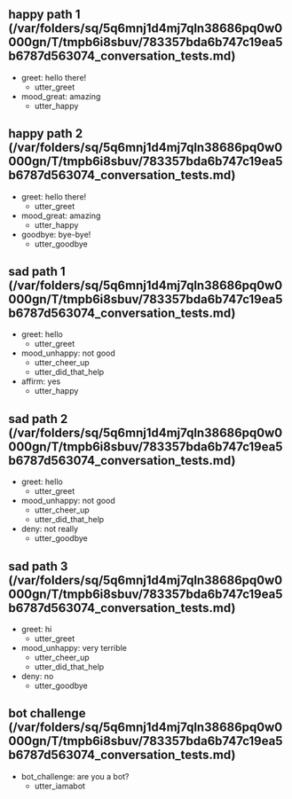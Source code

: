 ## happy path 1 (/var/folders/sq/5q6mnj1d4mj7qln38686pq0w0000gn/T/tmpb6i8sbuv/783357bda6b747c19ea5b6787d563074_conversation_tests.md)
* greet: hello there!
    - utter_greet   <!-- predicted: utter_bot_greet -->
* mood_great: amazing
    - utter_happy   <!-- predicted: utter_book -->


## happy path 2 (/var/folders/sq/5q6mnj1d4mj7qln38686pq0w0000gn/T/tmpb6i8sbuv/783357bda6b747c19ea5b6787d563074_conversation_tests.md)
* greet: hello there!
    - utter_greet   <!-- predicted: utter_bot_greet -->
* mood_great: amazing
    - utter_happy   <!-- predicted: utter_book -->
* goodbye: bye-bye!
    - utter_goodbye


## sad path 1 (/var/folders/sq/5q6mnj1d4mj7qln38686pq0w0000gn/T/tmpb6i8sbuv/783357bda6b747c19ea5b6787d563074_conversation_tests.md)
* greet: hello
    - utter_greet   <!-- predicted: utter_bot_greet -->
* mood_unhappy: not good
    - utter_cheer_up   <!-- predicted: utter_ask_origin -->
    - utter_did_that_help   <!-- predicted: action_listen -->
* affirm: yes
    - utter_happy   <!-- predicted: utter_book -->


## sad path 2 (/var/folders/sq/5q6mnj1d4mj7qln38686pq0w0000gn/T/tmpb6i8sbuv/783357bda6b747c19ea5b6787d563074_conversation_tests.md)
* greet: hello
    - utter_greet   <!-- predicted: utter_bot_greet -->
* mood_unhappy: not good
    - utter_cheer_up   <!-- predicted: utter_ask_origin -->
    - utter_did_that_help   <!-- predicted: action_listen -->
* deny: not really
    - utter_goodbye   <!-- predicted: utter_ask_origin -->


## sad path 3 (/var/folders/sq/5q6mnj1d4mj7qln38686pq0w0000gn/T/tmpb6i8sbuv/783357bda6b747c19ea5b6787d563074_conversation_tests.md)
* greet: hi
    - utter_greet   <!-- predicted: utter_bot_greet -->
* mood_unhappy: very terrible
    - utter_cheer_up   <!-- predicted: utter_ask_origin -->
    - utter_did_that_help   <!-- predicted: action_listen -->
* deny: no
    - utter_goodbye   <!-- predicted: utter_ask_origin -->


## bot challenge (/var/folders/sq/5q6mnj1d4mj7qln38686pq0w0000gn/T/tmpb6i8sbuv/783357bda6b747c19ea5b6787d563074_conversation_tests.md)
* bot_challenge: are you a bot?
    - utter_iamabot   <!-- predicted: utter_ask_origin -->


